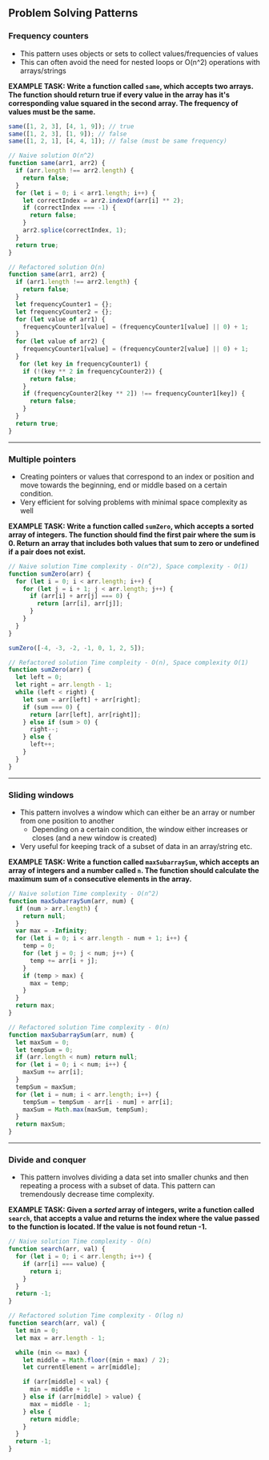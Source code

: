 ## Problem Solving Patterns

### Frequency counters

- This pattern uses objects or sets to collect values/frequencies of values
- This can often avoid the need for nested loops or O(n^2) operations with arrays/strings

**EXAMPLE TASK: Write a function called `same`, which accepts two arrays. The function should return true if every value in the array has it's corresponding value squared in the second array. The frequency of values must be the same.**

```js
same([1, 2, 3], [4, 1, 9]); // true
same([1, 2, 3], [1, 9]); // false
same([1, 2, 1], [4, 4, 1]); // false (must be same frequency)

// Naive solution O(n^2)
function same(arr1, arr2) {
  if (arr.length !== arr2.length) {
    return false;
  }
  for (let i = 0; i < arr1.length; i++) {
    let correctIndex = arr2.indexOf(arr[i] ** 2);
    if (correctIndex === -1) {
      return false;
    }
    arr2.splice(correctIndex, 1);
  }
  return true;
}

// Refactored solution O(n)
function same(arr1, arr2) {
  if (arr1.length !== arr2.length) {
    return false;
  }
  let frequencyCounter1 = {};
  let frequencyCounter2 = {};
  for (let value of arr1) {
    frequencyCounter1[value] = (frequencyCounter1[value] || 0) + 1;
  }
  for (let value of arr2) {
    frequencyCounter1[value] = (frequencyCounter2[value] || 0) + 1;
  }
   for (let key in frequencyCounter1) {
    if (!(key ** 2 in frequencyCounter2)) {
      return false;
    }
    if (frequencyCounter2[key ** 2]) !== frequencyCounter1[key]) {
      return false;
    }
  }
  return true;
}
```

---

### Multiple pointers

- Creating pointers or values that correspond to an index or position and move towards the beginning, end or middle based on a certain condition.
- Very efficient for solving problems with minimal space complexity as well

**EXAMPLE TASK: Write a function called `sumZero`, which accepts a sorted array of integers. The function should find the first pair where the sum is 0. Return an array that includes both values that sum to zero or undefined if a pair does not exist.**

```js
// Naive solution Time complexity - O(n^2), Space complexity - O(1)
function sumZero(arr) {
  for (let i = 0; i < arr.length; i++) {
    for (let j = i + 1; j < arr.length; j++) {
      if (arr[i] + arr[j] === 0) {
        return [arr[i], arr[j]];
      }
    }
  }
}

sumZero([-4, -3, -2, -1, 0, 1, 2, 5]);

// Refactored solution Time compleity - O(n), Space complexity O(1)
function sumZero(arr) {
  let left = 0;
  let right = arr.length - 1;
  while (left < right) {
    let sum = arr[left] + arr[right];
    if (sum === 0) {
      return [arr[left], arr[right]];
    } else if (sum > 0) {
      right--;
    } else {
      left++;
    }
  }
}
```

---

### Sliding windows

- This pattern involves a window which can either be an array or number from one position to another
  - Depending on a certain condition, the window either increases or closes (and a new window is created)
- Very useful for keeping track of a subset of data in an array/string etc.

**EXAMPLE TASK: Write a function called `maxSubarraySum`, which accepts an array of integers and a number called `n`. The function should calculate the maximum sum of `n` consecutive elements in the array.**

```js
// Naive solution Time complexity - O(n^2)
function maxSubarraySum(arr, num) {
  if (num > arr.length) {
    return null;
  }
  var max = -Infinity;
  for (let i = 0; i < arr.length - num + 1; i++) {
    temp = 0;
    for (let j = 0; j < num; j++) {
      temp += arr[i + j];
    }
    if (temp > max) {
      max = temp;
    }
  }
  return max;
}

// Refactored solution Time complexity - 0(n)
function maxSubarraySum(arr, num) {
  let maxSum = 0;
  let tempSum = 0;
  if (arr.length < num) return null;
  for (let i = 0; i < num; i++) {
    maxSum += arr[i];
  }
  tempSum = maxSum;
  for (let i = num; i < arr.length; i++) {
    tempSum = tempSum - arr[i - num] + arr[i];
    maxSum = Math.max(maxSum, tempSum);
  }
  return maxSum;
}
```

---

### Divide and conquer

- This pattern involves dividing a data set into smaller chunks and then repeating a process with a subset of data. This pattern can tremendously decrease time complexity.

**EXAMPLE TASK: Given a _sorted_ array of integers, write a function called `search`, that accepts a value and returns the index where the value passed to the function is located. If the value is not found retun -1.**

```js
// Naive solution Time complexity - O(n)
function search(arr, val) {
  for (let i = 0; i < arr.length; i++) {
    if (arr[i] === value) {
      return i;
    }
  }
  return -1;
}

// Refactored solution Time complexity - O(log n)
function search(arr, val) {
  let min = 0;
  let max = arr.length - 1;

  while (min <= max) {
    let middle = Math.floor((min + max) / 2);
    let currentElement = arr[middle];

    if (arr[middle] < val) {
      min = middle + 1;
    } else if (arr[middle] > value) {
      max = middle - 1;
    } else {
      return middle;
    }
  }
  return -1;
}
```
